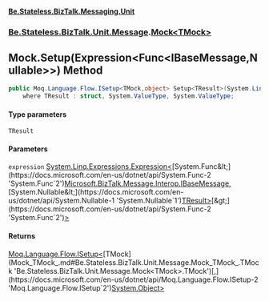 #### [Be.Stateless.BizTalk.Messaging.Unit](README.md 'README')
### [Be.Stateless.BizTalk.Unit.Message](Be.Stateless.BizTalk.Unit.Message.md 'Be.Stateless.BizTalk.Unit.Message').[Mock&lt;TMock&gt;](Mock_TMock_.md 'Be.Stateless.BizTalk.Unit.Message.Mock<TMock>')

## Mock<TMock>.Setup<TResult>(Expression<Func<IBaseMessage,Nullable<TResult>>>) Method

```csharp
public Moq.Language.Flow.ISetup<TMock,object> Setup<TResult>(System.Linq.Expressions.Expression<System.Func<Microsoft.BizTalk.Message.Interop.IBaseMessage,System.Nullable<TResult>>> expression)
    where TResult : struct, System.ValueType, System.ValueType;
```
#### Type parameters

<a name='Be.Stateless.BizTalk.Unit.Message.Mock_TMock_.Setup_TResult_(System.Linq.Expressions.Expression_System.Func_Microsoft.BizTalk.Message.Interop.IBaseMessage,System.Nullable_TResult___).TResult'></a>

`TResult`
#### Parameters

<a name='Be.Stateless.BizTalk.Unit.Message.Mock_TMock_.Setup_TResult_(System.Linq.Expressions.Expression_System.Func_Microsoft.BizTalk.Message.Interop.IBaseMessage,System.Nullable_TResult___).expression'></a>

`expression` [System.Linq.Expressions.Expression&lt;](https://docs.microsoft.com/en-us/dotnet/api/System.Linq.Expressions.Expression-1 'System.Linq.Expressions.Expression`1')[System.Func&lt;](https://docs.microsoft.com/en-us/dotnet/api/System.Func-2 'System.Func`2')[Microsoft.BizTalk.Message.Interop.IBaseMessage](https://docs.microsoft.com/en-us/dotnet/api/Microsoft.BizTalk.Message.Interop.IBaseMessage 'Microsoft.BizTalk.Message.Interop.IBaseMessage')[,](https://docs.microsoft.com/en-us/dotnet/api/System.Func-2 'System.Func`2')[System.Nullable&lt;](https://docs.microsoft.com/en-us/dotnet/api/System.Nullable-1 'System.Nullable`1')[TResult](Mock_TMock_.Setup_TResult_(Expression_Func_IBaseMessage,Nullable_TResult___).md#Be.Stateless.BizTalk.Unit.Message.Mock_TMock_.Setup_TResult_(System.Linq.Expressions.Expression_System.Func_Microsoft.BizTalk.Message.Interop.IBaseMessage,System.Nullable_TResult___).TResult 'Be.Stateless.BizTalk.Unit.Message.Mock<TMock>.Setup<TResult>(System.Linq.Expressions.Expression<System.Func<Microsoft.BizTalk.Message.Interop.IBaseMessage,System.Nullable<TResult>>>).TResult')[&gt;](https://docs.microsoft.com/en-us/dotnet/api/System.Nullable-1 'System.Nullable`1')[&gt;](https://docs.microsoft.com/en-us/dotnet/api/System.Func-2 'System.Func`2')[&gt;](https://docs.microsoft.com/en-us/dotnet/api/System.Linq.Expressions.Expression-1 'System.Linq.Expressions.Expression`1')

#### Returns
[Moq.Language.Flow.ISetup&lt;](https://docs.microsoft.com/en-us/dotnet/api/Moq.Language.Flow.ISetup-2 'Moq.Language.Flow.ISetup`2')[TMock](Mock_TMock_.md#Be.Stateless.BizTalk.Unit.Message.Mock_TMock_.TMock 'Be.Stateless.BizTalk.Unit.Message.Mock<TMock>.TMock')[,](https://docs.microsoft.com/en-us/dotnet/api/Moq.Language.Flow.ISetup-2 'Moq.Language.Flow.ISetup`2')[System.Object](https://docs.microsoft.com/en-us/dotnet/api/System.Object 'System.Object')[&gt;](https://docs.microsoft.com/en-us/dotnet/api/Moq.Language.Flow.ISetup-2 'Moq.Language.Flow.ISetup`2')